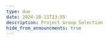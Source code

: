 ```yaml
---
type: due
date: 2024-10-11T23:55
description: Project Group Selection
hide_from_announcments: true
---
```

